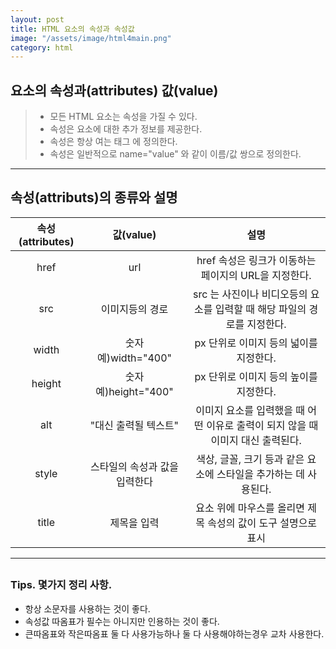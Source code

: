```yaml
---
layout: post
title: HTML 요소의 속성과 속성값
image: "/assets/image/html4main.png"
category: html
---
```


<h2 class="posth2"> 요소의 속성과(attributes) 값(value) </h2>

> - 모든 HTML 요소는 속성을 가질 수 있다.
> - 속성은 요소에 대한 추가 정보를 제공한다.
> - 속성은 항상 여는 태그 에 정의한다.
> - 속성은 일반적으로 name="value" 와 같이 이름/값 쌍으로 정의한다.

<hr>

<h2 class="posth2"> 속성(attributs)의 종류와 설명 </h2>

| 속성(attributes) |           값(value)           |                                      설명                                       |
| :--------------: | :---------------------------: | :-----------------------------------------------------------------------------: |
|       href       |              url              |              href 속성은 링크가 이동하는 페이지의 URL을 지정한다.               |
|       src        |        이미지등의 경로        |    src 는 사진이나 비디오등의 요소를 입력할 때 해당 파일의 경로를 지정한다.     |
|      width       |      숫자 예)width="400"      |                     px 단위로 이미지 등의 넓이를 지정한다.                      |
|      height      |     숫자 예)height="400"      |                     px 단위로 이미지 등의 높이를 지정한다.                      |
|       alt        |     "대신 출력될 텍스트"      | 이미지 요소를 입력했을 때 어떤 이유로 출력이 되지 않을 때 이미지 대신 출력된다. |
|      style       | 스타일의 속성과 값을 입력한다 |        색상, 글꼴, 크기 등과 같은 요소에 스타일을 추가하는 데 사용된다.         |
|      title       |          제목을 입력          |          요소 위에 마우스를 올리면 제목 속성의 값이 도구 설명으로 표시          |

<hr>

<h2 class="posth2"></h2>

<h3 class="post__h3__style">
<span class="post__htag__numbering">Tips.</span> 몇가지 정리 사항.
</h3>

- 항상 소문자를 사용하는 것이 좋다.
- 속성값 따옴표가 필수는 아니지만 인용하는 것이 좋다.
- 큰따옴표와 작은따옴표 둘 다 사용가능하나 둘 다 사용해야하는경우 교차 사용한다.

<!-- <p class="pafterhr">
</p> -->
